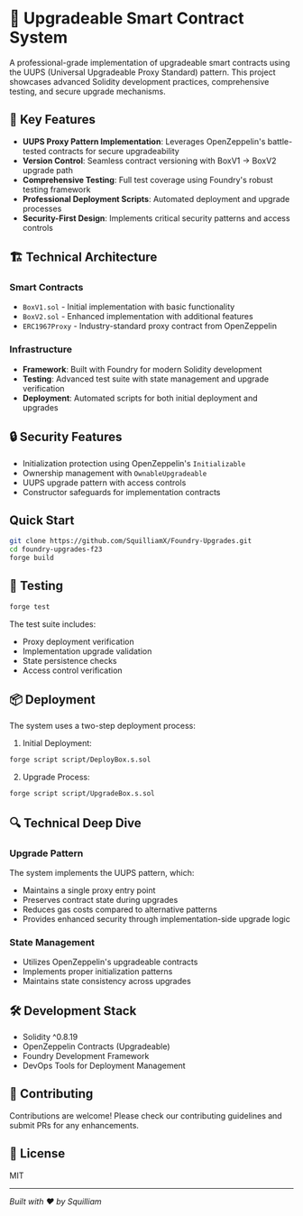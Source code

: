 # 🚀 Upgradeable Smart Contract System

A professional-grade implementation of upgradeable smart contracts using the UUPS (Universal Upgradeable Proxy Standard) pattern. This project showcases advanced Solidity development practices, comprehensive testing, and secure upgrade mechanisms.

## 🌟 Key Features

- **UUPS Proxy Pattern Implementation**: Leverages OpenZeppelin's battle-tested contracts for secure upgradeability
- **Version Control**: Seamless contract versioning with BoxV1 → BoxV2 upgrade path
- **Comprehensive Testing**: Full test coverage using Foundry's robust testing framework
- **Professional Deployment Scripts**: Automated deployment and upgrade processes
- **Security-First Design**: Implements critical security patterns and access controls

## 🏗️ Technical Architecture

### Smart Contracts

- `BoxV1.sol` - Initial implementation with basic functionality
- `BoxV2.sol` - Enhanced implementation with additional features
- `ERC1967Proxy` - Industry-standard proxy contract from OpenZeppelin

### Infrastructure

- **Framework**: Built with Foundry for modern Solidity development
- **Testing**: Advanced test suite with state management and upgrade verification
- **Deployment**: Automated scripts for both initial deployment and upgrades

## 🔒 Security Features

- Initialization protection using OpenZeppelin's `Initializable`
- Ownership management with `OwnableUpgradeable`
- UUPS upgrade pattern with access controls
- Constructor safeguards for implementation contracts

## Quick Start

```bash
git clone https://github.com/SquilliamX/Foundry-Upgrades.git
cd foundry-upgrades-f23
forge build
```

## 🧪 Testing

```bash
forge test
```

The test suite includes:
- Proxy deployment verification
- Implementation upgrade validation
- State persistence checks
- Access control verification

## 📦 Deployment

The system uses a two-step deployment process:

1. Initial Deployment:
```bash
forge script script/DeployBox.s.sol
```

2. Upgrade Process:
```bash
forge script script/UpgradeBox.s.sol
```

## 🔍 Technical Deep Dive

### Upgrade Pattern
The system implements the UUPS pattern, which:
- Maintains a single proxy entry point
- Preserves contract state during upgrades
- Reduces gas costs compared to alternative patterns
- Provides enhanced security through implementation-side upgrade logic

### State Management
- Utilizes OpenZeppelin's upgradeable contracts
- Implements proper initialization patterns
- Maintains state consistency across upgrades

## 🛠️ Development Stack

- Solidity ^0.8.19
- OpenZeppelin Contracts (Upgradeable)
- Foundry Development Framework
- DevOps Tools for Deployment Management

## 🤝 Contributing

Contributions are welcome! Please check our contributing guidelines and submit PRs for any enhancements.

## 📄 License

MIT

---

*Built with ❤️ by Squilliam*